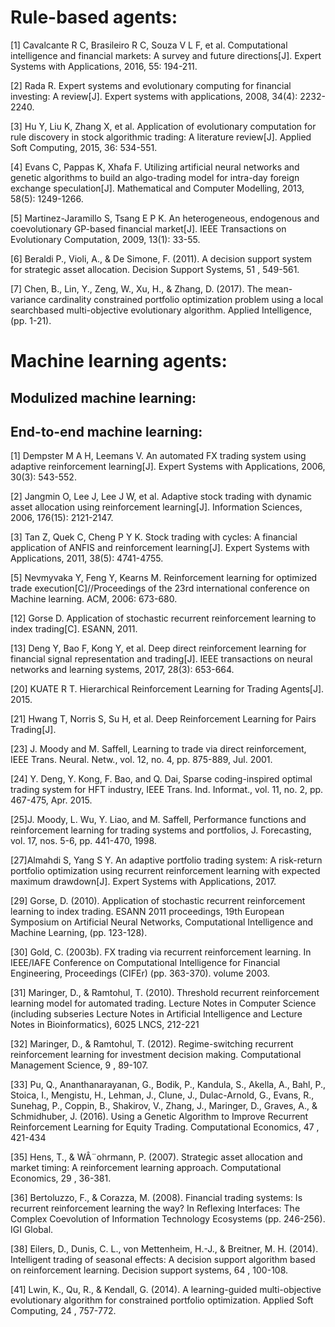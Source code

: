 # Rule-based agents:

  [1] Cavalcante R C, Brasileiro R C, Souza V L F, et al. Computational intelligence and financial markets: A survey and future directions[J]. Expert Systems with Applications, 2016, 55: 194-211.

  [2] Rada R. Expert systems and evolutionary computing for financial investing: A review[J]. Expert systems with applications, 2008, 34(4): 2232-2240.

  [3] Hu Y, Liu K, Zhang X, et al. Application of evolutionary computation for rule discovery in stock algorithmic trading: A literature review[J]. Applied Soft Computing, 2015, 36: 534-551.

  [4] Evans C, Pappas K, Xhafa F. Utilizing artificial neural networks and genetic algorithms to build an algo-trading model for intra-day foreign exchange speculation[J]. Mathematical and Computer Modelling, 2013, 58(5): 1249-1266.

  [5] Martinez-Jaramillo S, Tsang E P K. An heterogeneous, endogenous and coevolutionary GP-based financial market[J]. IEEE Transactions on Evolutionary Computation, 2009, 13(1): 33-55.

  [6] Beraldi P., Violi, A., & De Simone, F. (2011). A decision support system for strategic asset allocation. Decision Support Systems, 51 , 549-561.

  [7] Chen, B., Lin, Y., Zeng, W., Xu, H., & Zhang, D. (2017). The mean-variance cardinality constrained portfolio optimization problem using a local searchbased multi-objective evolutionary algorithm. Applied Intelligence, (pp. 1-21).


# Machine learning agents:

## Modulized machine learning:

## End-to-end machine learning:

  [1] Dempster M A H, Leemans V. An automated FX trading system using adaptive reinforcement learning[J]. Expert Systems with Applications, 2006, 30(3): 543-552.

  [2] Jangmin O, Lee J, Lee J W, et al. Adaptive stock trading with dynamic asset allocation using reinforcement learning[J]. Information Sciences, 2006, 176(15): 2121-2147.

  [3] Tan Z, Quek C, Cheng P Y K. Stock trading with cycles: A financial application of ANFIS and reinforcement learning[J]. Expert Systems with Applications, 2011, 38(5): 4741-4755.

  [5] Nevmyvaka Y, Feng Y, Kearns M. Reinforcement learning for optimized trade execution[C]//Proceedings of the 23rd international conference on Machine learning. ACM, 2006: 673-680.

  [12] Gorse D. Application of stochastic recurrent reinforcement learning to index trading[C]. ESANN, 2011.

  [13] Deng Y, Bao F, Kong Y, et al. Deep direct reinforcement learning for financial signal representation and trading[J]. IEEE transactions on neural networks and learning systems, 2017, 28(3): 653-664.

  [20] KUATE R T. Hierarchical Reinforcement Learning for Trading Agents[J]. 2015.

  [21] Hwang T, Norris S, Su H, et al. Deep Reinforcement Learning for Pairs Trading[J].

  [23] J. Moody and M. Saffell, Learning to trade via direct reinforcement, IEEE Trans. Neural. Netw., vol. 12, no. 4, pp. 875-889, Jul. 2001.

  [24] Y. Deng, Y. Kong, F. Bao, and Q. Dai, Sparse coding-inspired optimal trading system for HFT industry, IEEE Trans. Ind. Informat., vol. 11, no. 2, pp. 467-475, Apr. 2015.

  [25]J. Moody, L. Wu, Y. Liao, and M. Saffell, Performance functions and reinforcement learning for trading systems and portfolios, J. Forecasting, vol. 17, nos. 5-6, pp. 441-470, 1998.

  [27]Almahdi S, Yang S Y. An adaptive portfolio trading system: A risk-return portfolio optimization using recurrent reinforcement learning with expected maximum drawdown[J]. Expert Systems with Applications, 2017.

  [29] Gorse, D. (2010). Application of stochastic recurrent reinforcement learning to index trading. ESANN 2011 proceedings, 19th European Symposium on Artificial Neural Networks, Computational Intelligence and Machine Learning, (pp. 123-128).

  [30] Gold, C. (2003b). FX trading via recurrent reinforcement learning. In IEEE/IAFE Conference on Computational Intelligence for Financial Engineering, Proceedings (CIFEr) (pp. 363-370). volume 2003.

  [31] Maringer, D., & Ramtohul, T. (2010). Threshold recurrent reinforcement learning model for automated trading. Lecture Notes in Computer Science (including subseries Lecture Notes in Artificial Intelligence and Lecture Notes in Bioinformatics), 6025 LNCS, 212-221

  [32] Maringer, D., & Ramtohul, T. (2012). Regime-switching recurrent reinforcement learning for investment decision making. Computational Management Science, 9 , 89-107.

  [33] Pu, Q., Ananthanarayanan, G., Bodik, P., Kandula, S., Akella, A., Bahl, P., Stoica, I., Mengistu, H., Lehman, J., Clune, J., Dulac-Arnold, G., Evans, R., Sunehag, P., Coppin, B., Shakirov, V., Zhang, J., Maringer, D., Graves, A., & Schmidhuber, J. (2016). Using a Genetic Algorithm to Improve Recurrent Reinforcement Learning for Equity Trading. Computational Economics, 47 , 421-434

  [35] Hens, T., & WÂ¨ohrmann, P. (2007). Strategic asset allocation and market timing: A reinforcement learning approach. Computational Economics, 29 , 36-381.

  [36] Bertoluzzo, F., & Corazza, M. (2008). Financial trading systems: Is recurrent reinforcement learning the way? In Reflexing Interfaces: The Complex Coevolution of Information Technology Ecosystems (pp. 246-256). IGI Global.

  [38] Eilers, D., Dunis, C. L., von Mettenheim, H.-J., & Breitner, M. H. (2014). Intelligent trading of seasonal effects: A decision support algorithm based on reinforcement learning. Decision support systems, 64 , 100-108.

  [41] Lwin, K., Qu, R., & Kendall, G. (2014). A learning-guided multi-objective evolutionary algorithm for constrained portfolio optimization. Applied Soft Computing, 24 , 757-772.

